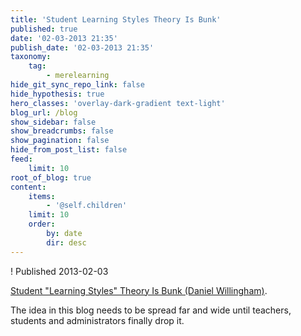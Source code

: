 ```yaml
---
title: 'Student Learning Styles Theory Is Bunk'
published: true
date: '02-03-2013 21:35'
publish_date: '02-03-2013 21:35'
taxonomy:
    tag:
        - merelearning
hide_git_sync_repo_link: false
hide_hypothesis: true
hero_classes: 'overlay-dark-gradient text-light'
blog_url: /blog
show_sidebar: false
show_breadcrumbs: false
show_pagination: false
hide_from_post_list: false
feed:
    limit: 10
root_of_blog: true
content:
    items:
        - '@self.children'
    limit: 10
    order:
        by: date
        dir: desc
---
```


! Published 2013-02-03

<a href="https://larrycuban.wordpress.com/2012/04/15/student-learning-styles-theory-is-bunk-daniel-willingham/">Student "Learning Styles" Theory Is Bunk (Daniel Willingham)</a>.

The idea in this blog needs to be spread far and wide until teachers, students and administrators finally drop it.
